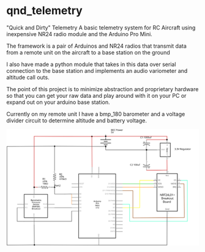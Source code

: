 # qnd_telemetry
"Quick and Dirty" Telemetry
A basic telemetry system for RC Aircraft using inexpensive NR24 radio module and the Arduino Pro Mini.

The framework is a pair of Arduinos and NR24 radios that transmit data from a remote unit on the aircraft to a 
base station on the ground

I also have made a python module that takes in this data over serial connection to the base station and implements
an audio variometer and altitude call outs.

The point of this project is to minimize abstraction and proprietary hardware so that you can get your raw data and play around with it on
your PC or expand out on your arduino base station. 

Currently on my remote unit I have a bmp_180 barometer and a voltage divider circuit to determine altitude and battery voltage.

![alt text](/schematics/Telem_Remote_schem.svg)
